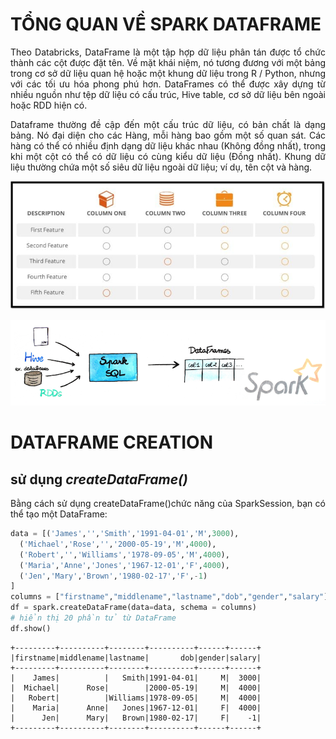 <div align="justify">

# TỔNG QUAN VỀ SPARK DATAFRAME

Theo Databricks, DataFrame là một tập hợp dữ liệu phân tán được tổ chức thành các cột được đặt tên. Về mặt khái niệm, nó tương đương với một bảng trong cơ sở dữ liệu quan hệ hoặc một khung dữ liệu trong R / Python, nhưng với các tối ưu hóa phong phú hơn. DataFrames có thể được xây dựng từ nhiều nguồn như tệp dữ liệu có cấu trúc, Hive table, cơ sở dữ liệu bên ngoài hoặc RDD hiện có.

Dataframe thường đề cập đến một cấu trúc dữ liệu, có bản chất là dạng bảng. Nó đại diện cho các Hàng, mỗi hàng bao gồm một số quan sát. Các hàng có thể có nhiều định dạng dữ liệu khác nhau (Không đồng nhất), trong khi một cột có thể có dữ liệu có cùng kiểu dữ liệu (Đồng nhất). Khung dữ liệu thường chứa một số siêu dữ liệu ngoài dữ liệu; ví dụ, tên cột và hàng.

![Spark_DataFrame_Define](../Image/Spark_dataframe_define.jpg)

![spark_dataframes_define_2](../Image/spark_dataframes_define_2.png)

# DATAFRAME CREATION

## sử dụng *createDataFrame()*

Bằng cách sử dụng createDataFrame()chức năng của SparkSession, bạn có thể tạo một DataFrame:

```python
data = [('James','','Smith','1991-04-01','M',3000),
  ('Michael','Rose','','2000-05-19','M',4000),
  ('Robert','','Williams','1978-09-05','M',4000),
  ('Maria','Anne','Jones','1967-12-01','F',4000),
  ('Jen','Mary','Brown','1980-02-17','F',-1)
]
columns = ["firstname","middlename","lastname","dob","gender","salary"]
df = spark.createDataFrame(data=data, schema = columns)
# hiển thị 20 phần tử từ DataFrame
df.show()
```

```note
+---------+----------+--------+----------+------+------+
|firstname|middlename|lastname|       dob|gender|salary|
+---------+----------+--------+----------+------+------+
|    James|          |   Smith|1991-04-01|     M|  3000|
|  Michael|      Rose|        |2000-05-19|     M|  4000|
|   Robert|          |Williams|1978-09-05|     M|  4000|
|    Maria|      Anne|   Jones|1967-12-01|     F|  4000|
|      Jen|      Mary|   Brown|1980-02-17|     F|    -1|
+---------+----------+--------+----------+------+------+
```

</div>